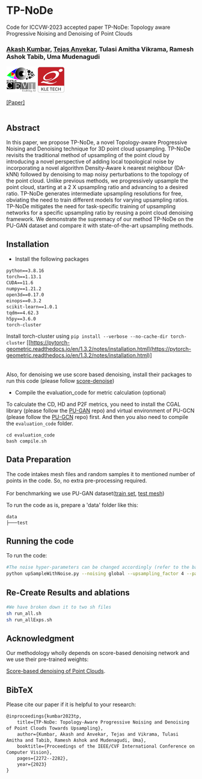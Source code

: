 # TP-NoDe
Code for ICCVW-2023 accepted paper TP-NoDe: Topology aware Progressive Noising and Denoising of Point Clouds

### [Akash Kumbar](https://akash-kumbar.github.io/), [Tejas Anvekar](https://tejasanvekar.github.io), Tulasi Amitha Vikrama, Ramesh Ashok Tabib, Uma Mudenagudi

<div align="left">
<a><img src="./assets/Images/cevi_logo.png"  height="70px" ></a>
<a><img src="./assets/Images/KLE_logo.jpg"  height="70px" ></a>
</div>

[[Paper]](https://openaccess.thecvf.com/content/ICCV2023W/WiCV/papers/Kumbar_TP-NoDe_Topology-Aware_Progressive_Noising_and_Denoising_of_Point_Clouds_Towards_ICCVW_2023_paper.pdf)
<br><br>


<!-- <div align="center"> 

<!-- ![teaser](./assets/Images/Main.png)
We present an overview of the proposed GPr-Net framework, which processes point clouds in a few-shot episodic paradigm using the proposed IGI and Laplace vectors to generate geometric feature sets. These features are then mapped to a higher dimensional permutation invariant feature using the symmetric operation $\mathcal{A}$ and a single Multilayer Perceptron (MLP) $f_{\theta}$. The Prototypical network $f_{\theta}$, utilizes the support and query geometric embeddings $\vec{L}(\Psi(x_s))$ = $\mathcal{S}_e$ and $\vec{L}(\Psi(x_q))$ = $\mathcal{Q}_e$ to predict few-shot labels. To overcome the distribution drift challenge in Prototypical Networks, we employ the Hyperbolic Distance of Euclidean. -->


<!-- </div>
<br> --> 

## Abstract
In this paper, we propose TP-NoDe, a novel Topology-aware Progressive Noising and Denoising technique for 3D point cloud upsampling. TP-NoDe revisits the traditional method of upsampling of the point cloud  by introducing a novel perspective of adding local topological noise by incorporating a novel algorithm Density-Aware k nearest neighbour (DA-kNN) followed by denoising to map noisy perturbations to the topology of the point cloud. Unlike previous methods, we progressively upsample the point cloud, starting at a 2 X upsampling ratio and advancing to a desired ratio. TP-NoDe generates intermediate upsampling resolutions for free, obviating the need to train different models for varying upsampling ratios. TP-NoDe mitigates the need for task-specific training of upsampling networks for a specific upsampling ratio by reusing a point cloud denoising framework. We demonstrate the supremacy of our method TP-NoDe on the PU-GAN dataset and compare it with state-of-the-art upsampling methods.


## Installation

* Install the following packages

```
python==3.8.16
torch==1.13.1
CUDA==11.6
numpy==1.21.2
open3d==0.17.0
einops==0.3.2
scikit-learn==1.0.1
tqdm==4.62.3
h5py==3.6.0
torch-cluster
```
Install torch-cluster using `pip install --verbose --no-cache-dir torch-cluster` [[https://pytorch-geometric.readthedocs.io/en/1.3.2/notes/installation.html](https://pytorch-geometric.readthedocs.io/en/1.3.2/notes/installation.html)]
<br><br><br>
Also, for denoising we use score based denoising, install their packages to run this code (please follow [score-denoise](https://github.com/luost26/score-denoise))
<!-- * Ins -->

* Compile the evaluation_code for metric calculation (optional)

To calculate the CD, HD and P2F metrics, you need to install the CGAL library (please follow the [PU-GAN](https://github.com/liruihui/PU-GAN) repo) and virtual environment of PU-GCN (please follow the [PU-GCN](https://github.com/guochengqian/PU-GCN) repo) first. And then you also need to compile the `evaluation_code` folder.
```
cd evaluation_code
bash compile.sh
```

## Data Preparation
The code intakes mesh files and random samples it to mentioned number of points in the code. So, no extra pre-processing required.  
<br>
For benchmarking we use PU-GAN dataset([train set](https://drive.google.com/open?id=13ZFDffOod_neuF3sOM0YiqNbIJEeSKdZ), [test mesh](https://drive.google.com/open?id=1BNqjidBVWP0_MUdMTeGy1wZiR6fqyGmC)) 

To run the code as is, prepare a 'data' folder like this:


```
data  
├───test
```


## Running the code

To run the code:
```bash
#The noise hyper-parameters can be changed accordingly (refer to the bash scripts)
python upSampleWithNoise.py --noising global --upsampling_factor 4 --patch_size 64 --seed_k 3 --noise_type Laplacian --save_path data/Final/Global/Laplacian/PS64/
```


## Re-Create Results and ablations
```bash
#We have broken down it to two sh files
sh run_all.sh
sh run_allExps.sh
```


## Acknowledgment

Our methodology wholly depends on score-based denoising network and we use their pre-trained weights:

[Score-based denoising of Point Clouds](https://github.com/luost26/score-denoise).



## BibTeX
Please cite our paper if it is helpful to your research:
```
@inproceedings{kumbar2023tp,
    title={TP-NoDe: Topology-Aware Progressive Noising and Denoising of Point Clouds Towards Upsampling},
    author={Kumbar, Akash and Anvekar, Tejas and Vikrama, Tulasi Amitha and Tabib, Ramesh Ashok and Mudenagudi, Uma},
    booktitle={Proceedings of the IEEE/CVF International Conference on Computer Vision},
    pages={2272--2282},
    year={2023}
}
```
